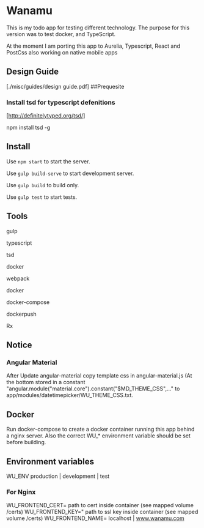 # Wanamu

This is my todo app for testing different technology. The purpose for this version was to test docker, and TypeScript.

At the moment I am porting this app to Aurelia, Typescript, React and PostCss also working on native mobile apps

## Design Guide

[./misc/guides/design guide.pdf]
##Prequesite 

### Install tsd for typescript defenitions

[http://definitelytyped.org/tsd/]

npm install tsd -g

 
## Install

Use `npm start` to start the server.

Use `gulp build-serve` to start development server.

Use `gulp build` to build only.

Use `gulp test` to start tests.

## Tools

gulp

typescript

tsd

docker

webpack

docker

docker-compose

dockerpush

Rx

## Notice 

### Angular Material
After Update angular-material copy template css in angular-material.js (At the bottom stored in a constant "angular.module("material.core").constant("$MD_THEME_CSS",..."
to app/modules/datetimepicker/WU_THEME_CSS.txt.

## Docker

Run docker-compose to create a docker container running this app behind a nginx server.
Also the correct WU_* environment variable should be set before building.

## Environment variables

WU_ENV production | development | test

### For Nginx

WU_FRONTEND_CERT= path to cert inside container (see mapped volume /certs)
WU_FRONTEND_KEY=" path to ssl key inside container (see mapped volume /certs)
WU_FRONTEND_NAME= localhost | www.wanamu.com

